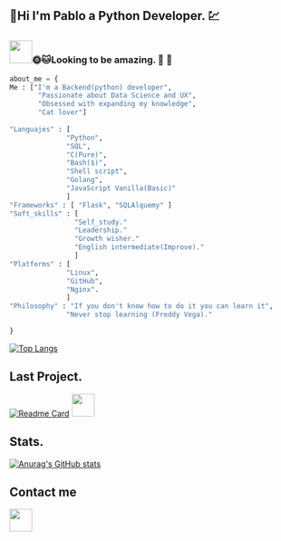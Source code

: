 ## :turtle:Hi I'm Pablo a Python Developer.  :chart: 
### <img src="https://media.giphy.com/media/vFKqnCdLPNOKc/giphy.gif" width="40" height="40" />:sun_with_face::cat:Looking to be amazing. :cactus: :deciduous_tree: 

```python
about_me = {
Me : ["I'm a Backend(python) developer",
       "Passionate about Data Science and UX",
       "Obsessed with expanding my knowledge",
       "Cat lover"]
 
"Languajes" : [
              "Python",
              "SQL",
              "C(Pure)",
              "Bash($)",
              "Shell script",
              "Golang",
              "JavaScript Vanilla(Basic)"
              ]
"Frameworks" : [ "Flask", "SQLAlquemy" ]
"Soft_skills" : [
                "Self_study."
                "Leadership."
                "Growth wisher."
                "English intermediate(Improve)."
                ]
"Platforms" : [
              "Linux",
              "GitHub",
              "Nginx".
              ]
"Philosophy" : "If you don't know how to do it you can learn it",
              "Never stop learning (Freddy Vega)."

}
```


[![Top Langs](https://github-readme-stats.vercel.app/api/top-langs/?username=PabloOsorix&layout=compact&hide=HTML&theme=radical)](https://github.com/anuraghazra/github-readme-stats)

## Last Project. 
[![Readme Card](https://github-readme-stats.vercel.app/api/pin/?username=PabloOsorix&repo=AirBnB_clone_v4&theme=radical&show_owner=PabloOsorix)](https://github.com/PabloOsorix/AirBnB_clone_v4)  <img src="https://media.giphy.com/media/13HgwGsXF0aiGY/giphy.gif" width="40" height="40" />

## Stats.
[![Anurag's GitHub stats](https://github-readme-stats.vercel.app/api?username=PabloOsorix&theme=radical)](https://github.com/anuraghazra/github-readme-stats)


## Contact me
[<img src="https://scontent.fbog12-1.fna.fbcdn.net/v/t39.30808-6/277519684_10158675188522823_7436488509713286219_n.jpg?_nc_cat=1&ccb=1-7&_nc_sid=09cbfe&_nc_ohc=rRhTGlprLewAX9lZFaU&_nc_oc=AQkneWntFtX8k4bTdMAa8jRBNSKoITrV29k5Hu989wtSx9oUhNZG6nXuXHsnagrm9jk&_nc_ht=scontent.fbog12-1.fna&oh=00_AT_e0QKKvBBId3p15lksqXvwz3h4nUh-a2tzd_pP-zySsw&oe=62A964AB" width="40" height="40"/>](https://www.linkedin.com/in/pablo-osorio-2747b021a/)


<!--
**PabloOsorix/PabloOsorix** is a ✨ _special_ ✨ repository because its `README.md` (this file) appears on your GitHub profile.

Here are some ideas to get you started:

🔭 I’m currently working on me
- 🌱 I’m currently learning ...
- 👯 I’m looking to collaborate on ...
- 🤔 I’m looking for help with ...
- 💬 Ask me about ...
- 📫 How to reach me: ...
- 😄 Pronouns: ...
- ⚡ Fun fact: ...
-->
